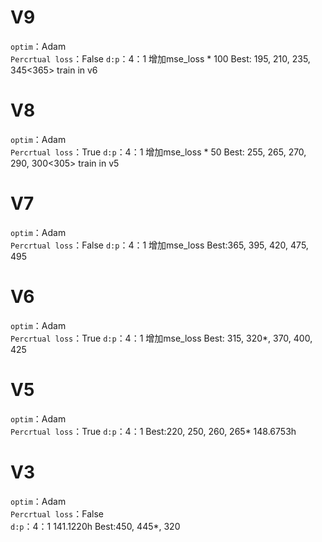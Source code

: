 <!--
 * @Description: 
 * @Author: GuoYi
 * @Date: 2020-06-15 10:04:32
 * @LastEditTime: 2020-07-13 10:19:03
 * @LastEditors: GuoYi
--> 
V9
=====   
  `optim`：Adam   
  `Percrtual loss`：False 
  `d:p`：4：1
  增加mse_loss * 100
  Best:  195, 210, 235, 345<365>
  train in v6

V8
=====   
  `optim`：Adam   
  `Percrtual loss`：True 
  `d:p`：4：1
  增加mse_loss * 50
  Best: 255, 265, 270, 290, 300<305>
  train in v5

V7
=====   
  `optim`：Adam   
  `Percrtual loss`：False 
  `d:p`：4：1
  增加mse_loss
  Best:365, 395, 420, 475, 495
  
V6
=====   
  `optim`：Adam   
  `Percrtual loss`：True 
  `d:p`：4：1
  增加mse_loss
  Best: 315, 320*, 370, 400, 425

V5
=====   
  `optim`：Adam   
  `Percrtual loss`：True 
  `d:p`：4：1
  Best:220, 250, 260, 265*
  148.6753h
  
V3
=====   
  `optim`：Adam   
  `Percrtual loss`：False  
  `d:p`：4：1
  141.1220h
  Best:450, 445*, 320
  
